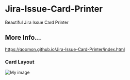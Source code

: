 # Jira-Issue-Card-Printer
Beautiful Jira Issue Card Printer

## More Info...
https://qoomon.github.io/Jira-Issue-Card-Printer/index.html

### Card Layout

![My image](http://4.bp.blogspot.com/-BgfPtVWFxVo/VLTjiqpPzjI/AAAAAAAAGLw/PgF3D6eq35c/s1600/Screen%2BShot%2B2015-01-13%2Bat%2B10.19.22.png)
